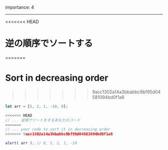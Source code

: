 importance: 4

---

<<<<<<< HEAD
# 逆の順序でソートする
=======
# Sort in decreasing order
>>>>>>> 9acc1302a14a3bbabbc9bf95d04581094bd0f1a8

```js
let arr = [5, 2, 1, -10, 8];

<<<<<<< HEAD
// ... 逆順でソートをするあなたのコード
=======
// ... your code to sort it in decreasing order
>>>>>>> 9acc1302a14a3bbabbc9bf95d04581094bd0f1a8

alert( arr ); // 8, 5, 2, 1, -10
```
